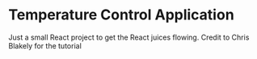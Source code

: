 # Temperature Control Application
Just a small React project to get the React juices flowing. Credit to Chris Blakely for the tutorial